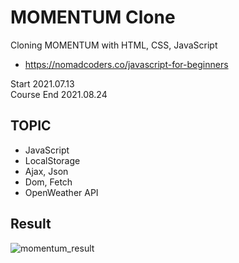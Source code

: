 # MOMENTUM Clone

Cloning MOMENTUM with HTML, CSS, JavaScript
- https://nomadcoders.co/javascript-for-beginners

Start 2021.07.13  
Course End 2021.08.24

## TOPIC
- JavaScript
- LocalStorage
- Ajax, Json
- Dom, Fetch
- OpenWeather API

## Result
![momentum_result](https://user-images.githubusercontent.com/33740149/149489377-57c07de8-698a-4930-a8fc-a778bd0c3d93.png)
